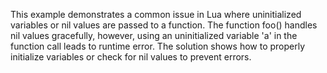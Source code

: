 This example demonstrates a common issue in Lua where uninitialized variables or nil values are passed to a function. The function foo() handles nil values gracefully, however, using an uninitialized variable 'a' in the function call leads to runtime error.  The solution shows how to properly initialize variables or check for nil values to prevent errors.